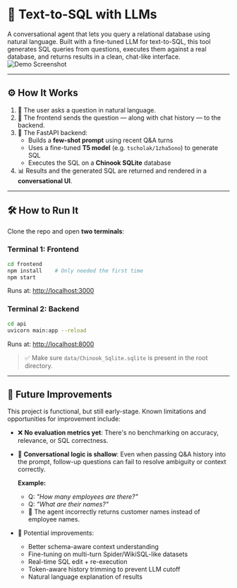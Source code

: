 # 💬 Text-to-SQL with LLMs  
A conversational agent that lets you query a relational database using natural language. Built with a fine-tuned LLM for text-to-SQL, this tool generates SQL queries from questions, executes them against a real database, and returns results in a clean, chat-like interface.
![Demo Screenshot](https://github.com/user-attachments/assets/d2182a89-5dfb-4d30-90e7-0c0d81304b73)

---

## ⚙️ How It Works

1. 🧑 The user asks a question in natural language.  
2. 💬 The frontend sends the question — along with chat history — to the backend.  
3. 🚀 The FastAPI backend:
   - Builds a **few-shot prompt** using recent Q&A turns
   - Uses a fine-tuned **T5 model** (e.g. `tscholak/1zha5ono`) to generate SQL
   - Executes the SQL on a **Chinook SQLite** database  
4. 📊 Results and the generated SQL are returned and rendered in a **conversational UI**.

---

## 🛠️ How to Run It

Clone the repo and open **two terminals**:

### Terminal 1: Frontend

```bash
cd frontend
npm install    # Only needed the first time
npm start
```
Runs at: [http://localhost:3000](http://localhost:3000)

### Terminal 2: Backend

```bash
cd api
uvicorn main:app --reload
```
Runs at: [http://localhost:8000](http://localhost:8000)

> ✅ Make sure `data/Chinook_Sqlite.sqlite` is present in the root directory.

---

## 🔮 Future Improvements

This project is functional, but still early-stage. Known limitations and opportunities for improvement include:

- ❌ **No evaluation metrics yet**: There's no benchmarking on accuracy, relevance, or SQL correctness.
- 🤔 **Conversational logic is shallow**: Even when passing Q&A history into the prompt, follow-up questions can fail to resolve ambiguity or context correctly.

  **Example:**
  - Q: *"How many employees are there?"*  
  - Q: *"What are their names?"*  
  - 🧠 The agent incorrectly returns customer names instead of employee names.

- 🧠 Potential improvements:
  - Better schema-aware context understanding
  - Fine-tuning on multi-turn Spider/WikiSQL-like datasets
  - Real-time SQL edit + re-execution
  - Token-aware history trimming to prevent LLM cutoff
  - Natural language explanation of results




